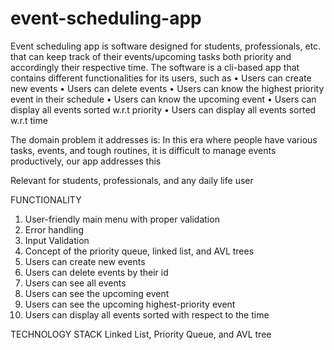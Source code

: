 # event-scheduling-app
Event scheduling app is software designed for students, professionals, etc. that can keep track of their events/upcoming tasks both priority and accordingly their respective time. The software is a cli-based app that contains different functionalities for its users, such as
•	Users can create new events
•	Users can delete events
•	Users can know the highest priority event in their schedule
•	Users can know the upcoming event
•	Users can display all events sorted w.r.t priority
•	Users can display all events sorted w.r.t time

The domain problem it addresses is: 
	In this era where people have various tasks, events, and tough routines, it is difficult to manage events productively, our app addresses this 

Relevant for students, professionals, and any daily life user

FUNCTIONALITY
1.	User-friendly main menu with proper validation
2.	Error handling
3.	Input Validation
4.	Concept of the priority queue, linked list, and AVL trees
5.	Users can create new events
6.	Users can delete events by their id
7.	Users can see all events
8.	Users can see the upcoming event
9.	Users can see the upcoming highest-priority event
10.	Users can display all events sorted with respect to the time

TECHNOLOGY STACK
  Linked List, Priority Queue, and AVL tree

